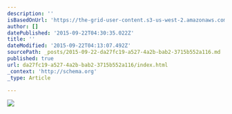 ```yaml
---
description: ''
isBasedOnUrl: 'https://the-grid-user-content.s3-us-west-2.amazonaws.com/14f29f5e-40ad-4755-9e80-cf0f7c5babc2.png'
author: []
datePublished: '2015-09-22T04:30:35.022Z'
title: ''
dateModified: '2015-09-22T04:13:07.492Z'
sourcePath: _posts/2015-09-22-da27fc19-a527-4a2b-bab2-3715b552a116.md
published: true
url: da27fc19-a527-4a2b-bab2-3715b552a116/index.html
_context: 'http://schema.org'
_type: Article

---
```

![](https://the-grid-user-content.s3-us-west-2.amazonaws.com/14f29f5e-40ad-4755-9e80-cf0f7c5babc2.png)